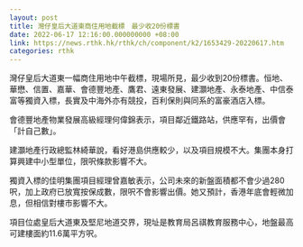 ```yaml
---
layout: post
title: 灣仔皇后大道東商住用地截標　最少收20份標書
date: 2022-06-17 12:16:00.000000000 +08:00
link: https://news.rthk.hk/rthk/ch/component/k2/1653429-20220617.htm
categories: rthk
---
```


灣仔皇后大道東一幅商住用地中午截標，現場所見，最少收到20份標書。恒地、華懋、信置、嘉華、會德豐地產、鷹君、遠東發展、建灝地產、永泰地產、中信泰富等獨資入標，長實及中海外亦有競投，百利保則與同系的富豪酒店入標。

會德豐地產物業發展高級經理何偉錦表示，項目鄰近鐵路站，供應罕有，出價會「計自己數」。

建灝地產行政總監林綺華說，看好港島供應較少，以及項目規模不大。集團本身打算興建中小型單位，限呎條款影響不大。

獨資入標的佳明集團項目經理曾嘉敏表示，公司未來的新盤面積都不會少過280呎，加上政府已放寬按保成數，限呎不會影響出價。她又預計，香港年底會輕微加息，但相信對樓市影響不大。

項目位處皇后大道東及堅尼地道交界，現址是教育局呂祺教育服務中心，地盤最高可建樓面約11.6萬平方呎。
